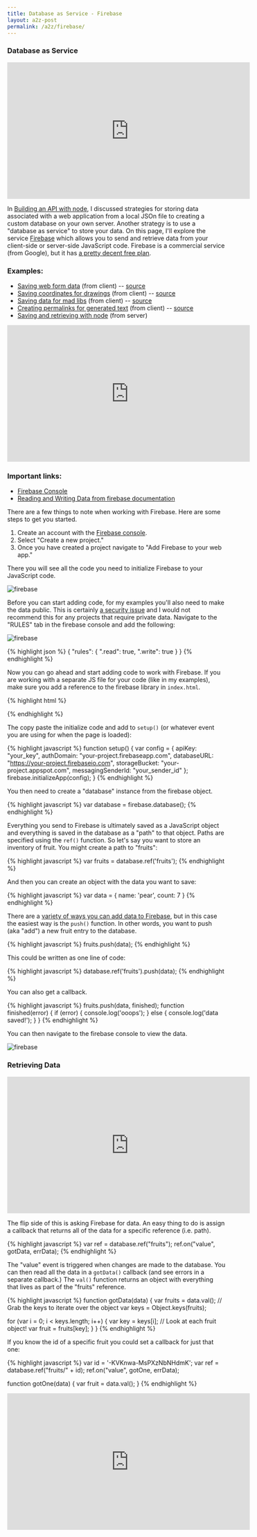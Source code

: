 ```yaml
---
title: Database as Service - Firebase
layout: a2z-post
permalink: /a2z/firebase/
---
```


### Database as Service

<iframe width="560" height="315" src="https://www.youtube.com/embed/JrHT1iqSrAQ?list=PLRqwX-V7Uu6agS82Le9lLCBbeaW8inATT" frameborder="0" allowfullscreen></iframe>

In [Building an API with node](/a2z/node-api), I discussed strategies for storing data associated with a web application from a local JSOn file to creating a custom database on your own server.  Another strategy is to use a "database as service" to store your data.  On this page, I'll explore the service [Firebase](https://firebase.google.com) which allows you to send and retrieve data from your client-side or server-side JavaScript code.  Firebase is a commercial service (from Google), but it has [a pretty decent free plan](https://firebase.google.com/pricing/).

### Examples:
* [Saving web form data](https://shiffman.github.io/A2Z-F16/week9-firebase/01_firebase_form/) (from client) -- [source](https://github.com/shiffman/A2Z-F16/tree/gh-pages/week9-firebase/01_firebase_form)
* [Saving coordinates for drawings](https://shiffman.github.io/A2Z-F16/week9-firebase/02_firebase_drawing) (from client) -- [source](https://github.com/shiffman/A2Z-F16/tree/gh-pages/week9-firebase/02_firebase_drawing)
* [Saving data for mad libs](https://shiffman.github.io/A2Z-F16/week9-firebase/03_firebase_madlibs) (from client) -- [source](https://github.com/shiffman/A2Z-F16/tree/gh-pages/week9-firebase/03_firebase_madlibs)
* [Creating permalinks for generated text](https://shiffman.github.io/A2Z-F16/week9-firebase/04_firebase_markov) (from client) -- [source](https://github.com/shiffman/A2Z-F16/tree/gh-pages/week9-firebase/04_firebase_markov)
* [Saving and retrieving with node](https://github.com/shiffman/A2Z-F16/blob/gh-pages/week9-firebase/05_node_firebase/server.js) (from server)

<iframe width="560" height="315" src="https://www.youtube.com/embed/7lEU1UEw3YI?list=PLRqwX-V7Uu6agS82Le9lLCBbeaW8inATT" frameborder="0" allowfullscreen></iframe>

### Important links:
* [Firebase Console](https://console.firebase.google.com/)
* [Reading and Writing Data from firebase documentation](https://firebase.google.com/docs/database/web/read-and-write)

There are a few things to note when working with Firebase.   Here are some steps to get you started.

1. Create an account with the [Firebase console](https://console.firebase.google.com/).
2. Select "Create a new project."
3. Once you have created a project navigate to "Add Firebase to your web app."

There you will see all the code you need to initialize Firebase to your JavaScript code.

![firebase](/a2z/images/firebase1.png)

Before you can start adding code, for my examples you'll also need to make the data public.  This is certainly [a security issue](https://firebase.google.com/docs/database/security/quickstart) and I would not recommend this for any projects that require private data.  Navigate to the "RULES" tab in the firebase console and add the following:

![firebase](/a2z/images/firebaserules.png)

{% highlight json %}
{
  "rules": {
    ".read": true,
    ".write": true
  }
}
{% endhighlight %}

Now you can go ahead and start adding code to work with Firebase.  If you are working with a separate JS file for your code (like in my examples), make sure you add a reference to the firebase library in `index.html`.

{% highlight html %}
<script src="https://www.gstatic.com/firebasejs/3.5.2/firebase.js"></script>
{% endhighlight %}

The copy paste the initialize code and add to `setup()` (or whatever event you are using for when the page is loaded):

{% highlight javascript %}
function setup() {
  var config = {
    apiKey: "your_key",
    authDomain: "your-project.firebaseapp.com",
    databaseURL: "https://your-project.firebaseio.com",
    storageBucket: "your-project.appspot.com",
    messagingSenderId: "your_sender_id"
  };
  firebase.initializeApp(config);
}
{% endhighlight %}

You then need to create a "database" instance from the firebase object.

{% highlight javascript %}
var database = firebase.database();
{% endhighlight %}


Everything you send to Firebase is ultimately saved as a JavaScript object and everything is saved in the database as a "path" to that object.  Paths are specified using the `ref()` function.  So let's say you want to store an inventory of fruit.  You might create a path to "fruits":

{% highlight javascript %}
var fruits = database.ref('fruits');
{% endhighlight %}

And then you can create an object with the data you want to save:

{% highlight javascript %}
var data = {
  name: 'pear',
  count: 7
}
{% endhighlight %}

There are a [variety of ways you can add data to Firebase](https://firebase.google.com/docs/database/web/read-and-write), but in this case the easiest way is the `push()` function.  In other words, you want to push (aka "add") a new fruit entry to the database.

{% highlight javascript %}
fruits.push(data);
{% endhighlight %}

This could be written as one line of code:

{% highlight javascript %}
database.ref('fruits').push(data);
{% endhighlight %}

You can also get a callback.

{% highlight javascript %}
fruits.push(data, finished);
function finished(error) {
  if (error) {
    console.log('ooops');
  } else {
    console.log('data saved!');
  }
}
{% endhighlight %}

You can then navigate to the firebase console to view the data.

![firebase](/a2z/images/firebase2.png)

### Retrieving Data

<iframe width="560" height="315" src="https://www.youtube.com/embed/NcewaPfFR6Y?list=PLRqwX-V7Uu6agS82Le9lLCBbeaW8inATT" frameborder="0" allowfullscreen></iframe>

The flip side of this is asking Firebase for data.  An easy thing to do is assign a callback that returns all of the data for a specific reference (i.e. path).

{% highlight javascript %}
var ref = database.ref("fruits");
ref.on("value", gotData, errData);
{% endhighlight %}

The "value" event is triggered when changes are made to the database.  You can then read all the data in a `gotData()` callback (and see errors in a separate callback.)  The `val()` function returns an object with everything that lives as part of the "fruits" reference.

{% highlight javascript %}
function gotData(data) {
  var fruits = data.val();
  // Grab the keys to iterate over the object
  var keys = Object.keys(fruits);

  for (var i = 0; i < keys.length; i++) {
    var key = keys[i];
    // Look at each fruit object!
    var fruit = fruits[key];
  }
}
{% endhighlight %}

If you know the id of a specific fruit you could set a callback for just that one:

{% highlight javascript %}
var id = '-KVKnwa-MsPXzNbNHdmK';
var ref = database.ref("fruits/" + id);
ref.on("value", gotOne, errData);

function gotOne(data) {
  var fruit = data.val();
}
{% endhighlight %}

<iframe width="560" height="315" src="https://www.youtube.com/embed/RUSvMxxm_Jo?list=PLRqwX-V7Uu6agS82Le9lLCBbeaW8inATT" frameborder="0" allowfullscreen></iframe>
